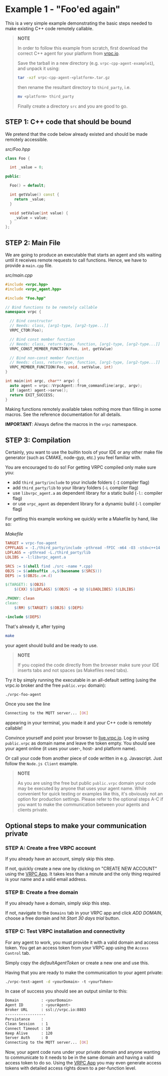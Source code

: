 # Example 1 - "Foo'ed again"

This is a very simple example demonstrating the basic steps needed to
make existing C++ code remotely callable.

> **NOTE**
>
>
> In order to follow this example from scratch, first download
> the correct C++ agent for your platform from [vrpc.io](https://vrpc.io/download).
>
> Save the tarball in a new directory (e.g.
> `vrpc-cpp-agent-example1`), and unpack it using:
>
> ```bash
> tar -xzf vrpc-cpp-agent-<platform>.tar.gz
> ```
>
> then rename the resultant directory to `third_party`, i.e.
>
> ```bash
> mv <platform> third_party
> ```
>
> Finally create a directory `src` and you are good to go.

## STEP 1: C++ code that should be bound

We pretend that the code below already existed and should be made remotely
accessible.

*src/Foo.hpp*

```cpp
class Foo {

  int _value = 0;

public:

  Foo() = default;

  int getValue() const {
    return _value;
  }

  void setValue(int value) {
    _value = value;
  }
};
```

## STEP 2: Main File

We are going to produce an executable that starts an agent and sits waiting
until it receives remote requests to call functions. Hence, we have to provide
a `main.cpp` file.

*src/main.cpp*

```cpp
#include <vrpc.hpp>
#include <vrpc_agent.hpp>

#include "Foo.hpp"

// Bind functions to be remotely callable
namespace vrpc {

  // Bind constructor
  // Needs: class, [arg1-type, [arg2-type...]]
  VRPC_CTOR(Foo);

  // Bind const member function
  // Needs: class, return-type, function, [arg1-type, [arg2-type...]]
  VRPC_CONST_MEMBER_FUNCTION(Foo, int, getValue)

  // Bind non-const member function
  // Needs: class, return-type, function, [arg1-type, [arg2-type...]]
  VRPC_MEMBER_FUNCTION(Foo, void, setValue, int)
}

int main(int argc, char** argv) {
  auto agent = vrpc::VrpcAgent::from_commandline(argc, argv);
  if (agent) agent->serve();
  return EXIT_SUCCESS;
}
```

Making functions remotely available takes nothing more than filling in some
macros. See the reference documentation for all details.

**IMPORTANT**: Always define the macros in the `vrpc` namespace.

## STEP 3: Compilation

Certainly, you want to use the builtin tools of your IDE or any other
make file generator (such as CMAKE, node-gyp, etc.) you feel familiar with.

You are encouraged to do so! For getting VRPC compiled only make sure you:

- add `third_party/include` to your include folders (`-I` compiler flag)
- add `third_party/lib` to your library folders (`-L` compiler flag)
- use `libvrpc_agent.a` as dependent library for a static build (`-l:` compiler flag)
- or use `vrpc_agent` as dependent library for a dynamic build (`-l` compiler flag)

For getting this example working we quickly write a Makefile by hand, like so:

*Makefile*

```Makefile
TARGET = vrpc-foo-agent
CPPFLAGS = -I./third_party/include -pthread -fPIC -m64 -O3 -std=c++14
LDFLAGS = -pthread -L./third_party/lib
LDLIBS = -l:libvrpc_agent.a

SRCS := $(shell find ./src -name *.cpp)
OBJS := $(addsuffix .o,$(basename $(SRCS)))
DEPS := $(OBJS:.o=.d)

$(TARGET): $(OBJS)
	$(CXX) $(LDFLAGS) $(OBJS) -o $@ $(LOADLIBES) $(LDLIBS)

.PHONY: clean
clean:
	$(RM) $(TARGET) $(OBJS) $(DEPS)

-include $(DEPS)
```

That's already it, after typing

```bash
make
```

your agent should build and be ready to use.

> **NOTE**
>
> If you copied the code directly from the browser make sure your IDE
> inserts tabs and not spaces (as Makefiles need tabs).

Try it by simply running the executable in an all-default setting (using the
vrpc.io broker and the free `public.vrpc` domain):

```bash
./vrpc-foo-agent
```

Once you see the line

```bash
Connecting to the MQTT server... [OK]
```

appearing in your terminal, you made it and your C++ code is remotely callable!

Convince yourself and point your browser to
[live.vrpc.io](https://live.vrpc.io). Log in using `public.vrpc` as domain name
and leave the token empty. You should see your agent online (it uses your user-,
host- and platform name).

Or call your code from another piece of code written in e.g. Javascript. Just
follow the `Node.js Client` example.

> **NOTE**
>
> As you are using the free but public `public.vrpc` domain your code
> may be executed by anyone that uses your agent name.
> While convenient for quick testing or examples like this, it's obviously
> not an option for production settings. Please refer to the optional steps A-C
> if you want to make the communication between your agents and clients private.

## Optional steps to make your communication private

### STEP A: Create a free VRPC account

If you already have an account, simply skip this step.

If not, quickly create a new one by clicking on "CREATE NEW ACCOUNT" using the
[VRPC App](https://app.vrpc.io). It takes less than a minute and the only thing
required is your name and a valid email address.

### STEP B: Create a free domain

If you already have a domain, simply skip this step.

If not, navigate to the `Domains` tab in your VRPC app and click *ADD DOMAIN*,
choose a free domain and hit *Start 30 days trial* button.

### STEP C: Test VRPC installation and connectivity

For any agent to work, you must provide it with a valid domain and access
token. You get an access token from your VRPC app using the `Access Control` tab.

Simply copy the *defaultAgentToken* or create a new one and use this.

Having that you are ready to make the communication to your agent private:

```bash
./vrpc-test-agent -d <yourDomain> -t <yourToken>
```

In case of success you should see an output similar to this:

```bash
Domain          : <yourDomain>
Agent ID        : <yourAgent>
Broker URL      : ssl://vrpc.io:8883
------------------
Persistance     :
Clean Session   : 1
Connect Timeout : 10
Keep Alive      : 120
Server Auth     : 0
Connecting to the MQTT server... [OK]
```

Now, your agent code runs under your private domain and anyone wanting to
communicate to it needs to be in the same domain and having a valid access
token to do so. Using the [VRPC App](https://app.vrpc.io) you may even generate access tokens
with detailed access rights down to a per-function level.
